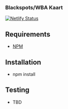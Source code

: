 ### Blackspots/WBA Kaart

[![Netlify Status](https://api.netlify.com/api/v1/badges/3b93497f-fa26-41a0-8de8-470d8f685e0c/deploy-status)](https://app.netlify.com/sites/blackspots-frontend/deploys)

## Requirements

- [NPM](https://www.npmjs.com/)

## Installation

- npm install

## Testing

- TBD
